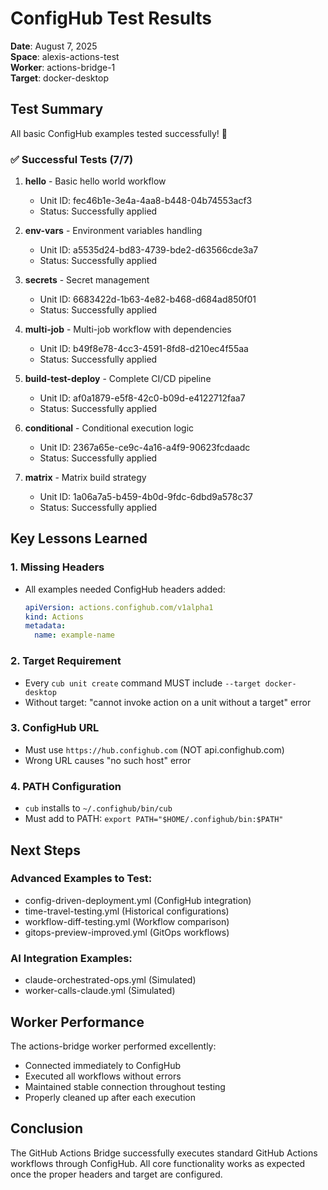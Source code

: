 # ConfigHub Test Results

**Date**: August 7, 2025  
**Space**: alexis-actions-test  
**Worker**: actions-bridge-1  
**Target**: docker-desktop

## Test Summary

All basic ConfigHub examples tested successfully! 🎉

### ✅ Successful Tests (7/7)

1. **hello** - Basic hello world workflow
   - Unit ID: fec46b1e-3e4a-4aa8-b448-04b74553acf3
   - Status: Successfully applied

2. **env-vars** - Environment variables handling
   - Unit ID: a5535d24-bd83-4739-bde2-d63566cde3a7
   - Status: Successfully applied

3. **secrets** - Secret management
   - Unit ID: 6683422d-1b63-4e82-b468-d684ad850f01
   - Status: Successfully applied

4. **multi-job** - Multi-job workflow with dependencies
   - Unit ID: b49f8e78-4cc3-4591-8fd8-d210ec4f55aa
   - Status: Successfully applied

5. **build-test-deploy** - Complete CI/CD pipeline
   - Unit ID: af0a1879-e5f8-42c0-b09d-e4122712faa7
   - Status: Successfully applied

6. **conditional** - Conditional execution logic
   - Unit ID: 2367a65e-ce9c-4a16-a4f9-90623fcdaadc
   - Status: Successfully applied

7. **matrix** - Matrix build strategy
   - Unit ID: 1a06a7a5-b459-4b0d-9fdc-6dbd9a578c37
   - Status: Successfully applied

## Key Lessons Learned

### 1. Missing Headers
- All examples needed ConfigHub headers added:
  ```yaml
  apiVersion: actions.confighub.com/v1alpha1
  kind: Actions
  metadata:
    name: example-name
  ```

### 2. Target Requirement
- Every `cub unit create` command MUST include `--target docker-desktop`
- Without target: "cannot invoke action on a unit without a target" error

### 3. ConfigHub URL
- Must use `https://hub.confighub.com` (NOT api.confighub.com)
- Wrong URL causes "no such host" error

### 4. PATH Configuration
- `cub` installs to `~/.confighub/bin/cub`
- Must add to PATH: `export PATH="$HOME/.confighub/bin:$PATH"`

## Next Steps

### Advanced Examples to Test:
- config-driven-deployment.yml (ConfigHub integration)
- time-travel-testing.yml (Historical configurations)
- workflow-diff-testing.yml (Workflow comparison)
- gitops-preview-improved.yml (GitOps workflows)

### AI Integration Examples:
- claude-orchestrated-ops.yml (Simulated)
- worker-calls-claude.yml (Simulated)

## Worker Performance

The actions-bridge worker performed excellently:
- Connected immediately to ConfigHub
- Executed all workflows without errors
- Maintained stable connection throughout testing
- Properly cleaned up after each execution

## Conclusion

The GitHub Actions Bridge successfully executes standard GitHub Actions workflows through ConfigHub. All core functionality works as expected once the proper headers and target are configured.
